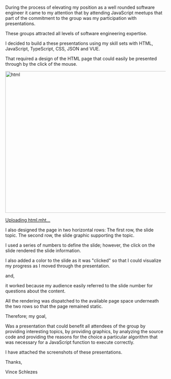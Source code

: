 During the process of elevating my position as a well rounded software engineer it came to my attention that by attending JavaScript meetups that part of the commitment to the group was my participation with presentations. 

These groups attracted all levels of software engineering expertise. 

I decided to build a these presentations using my skill sets with HTML, JavaScript, TypeScript, CSS, JSON and VUE.  

That required a design of the HTML page that could easily be presented through by the click of the mouse.

<img width="1312" height="445" alt="html" src="https://github.com/user-attachments/assets/de23cd2b-21a6-4bbd-ab22-011ff6eb35b7" />

[Uploading html.mht…]()


I also designed the page in two horizontal rows: The first row, the slide topic. The second row, the slide graphic supporting the topic.

I used a series of numbers to define the slide; however, the click on the slide rendered the slide information.

I also added a color to the slide as it was "clicked" so that I could visualize my progress as I moved through the presentation.

and, 

it worked because my audience easily referred to the slide number for questions about the content.

All the rendering was dispatched to the available page space underneath the two rows so that the page remained static.

Therefore; my goal, 

Was a presentation that could benefit all attendees of the group by providing interesting topics, by providing graphics, by analyzing the source code and providing the reasons for the choice a particular algorithm that was necessary for a JavaScript function to execute correctly.

I have attached the screenshots of these presentations.

Thanks,

Vince Schlezes



